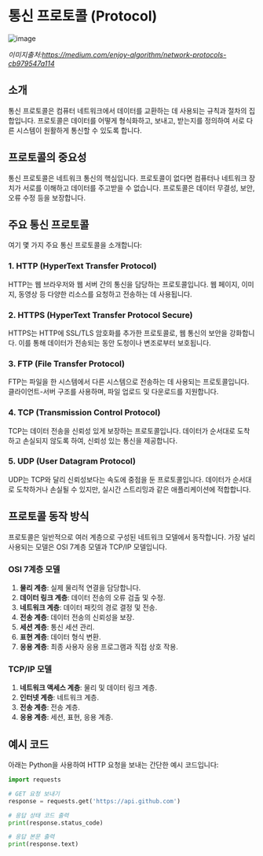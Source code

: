 # 통신 프로토콜 (Protocol)

![image](https://github.com/siilver94/PLC-Communication/assets/57824945/11c53c7d-151b-4207-b604-11a28cdf8f0f)

*이미지출처:https://medium.com/enjoy-algorithm/network-protocols-cb979547a114*


## 소개
통신 프로토콜은 컴퓨터 네트워크에서 데이터를 교환하는 데 사용되는 규칙과 절차의 집합입니다. 프로토콜은 데이터를 어떻게 형식화하고, 보내고, 받는지를 정의하여 서로 다른 시스템이 원활하게 통신할 수 있도록 합니다.

## 프로토콜의 중요성
통신 프로토콜은 네트워크 통신의 핵심입니다. 프로토콜이 없다면 컴퓨터나 네트워크 장치가 서로를 이해하고 데이터를 주고받을 수 없습니다. 프로토콜은 데이터 무결성, 보안, 오류 수정 등을 보장합니다.

## 주요 통신 프로토콜
여기 몇 가지 주요 통신 프로토콜을 소개합니다:

### 1. HTTP (HyperText Transfer Protocol)
HTTP는 웹 브라우저와 웹 서버 간의 통신을 담당하는 프로토콜입니다. 웹 페이지, 이미지, 동영상 등 다양한 리소스를 요청하고 전송하는 데 사용됩니다.

### 2. HTTPS (HyperText Transfer Protocol Secure)
HTTPS는 HTTP에 SSL/TLS 암호화를 추가한 프로토콜로, 웹 통신의 보안을 강화합니다. 이를 통해 데이터가 전송되는 동안 도청이나 변조로부터 보호됩니다.

### 3. FTP (File Transfer Protocol)
FTP는 파일을 한 시스템에서 다른 시스템으로 전송하는 데 사용되는 프로토콜입니다. 클라이언트-서버 구조를 사용하며, 파일 업로드 및 다운로드를 지원합니다.

### 4. TCP (Transmission Control Protocol)
TCP는 데이터 전송을 신뢰성 있게 보장하는 프로토콜입니다. 데이터가 순서대로 도착하고 손실되지 않도록 하여, 신뢰성 있는 통신을 제공합니다.

### 5. UDP (User Datagram Protocol)
UDP는 TCP와 달리 신뢰성보다는 속도에 중점을 둔 프로토콜입니다. 데이터가 순서대로 도착하거나 손실될 수 있지만, 실시간 스트리밍과 같은 애플리케이션에 적합합니다.

## 프로토콜 동작 방식
프로토콜은 일반적으로 여러 계층으로 구성된 네트워크 모델에서 동작합니다. 가장 널리 사용되는 모델은 OSI 7계층 모델과 TCP/IP 모델입니다.

### OSI 7계층 모델
1. **물리 계층**: 실제 물리적 연결을 담당합니다.
2. **데이터 링크 계층**: 데이터 전송의 오류 검출 및 수정.
3. **네트워크 계층**: 데이터 패킷의 경로 결정 및 전송.
4. **전송 계층**: 데이터 전송의 신뢰성을 보장.
5. **세션 계층**: 통신 세션 관리.
6. **표현 계층**: 데이터 형식 변환.
7. **응용 계층**: 최종 사용자 응용 프로그램과 직접 상호 작용.

### TCP/IP 모델
1. **네트워크 액세스 계층**: 물리 및 데이터 링크 계층.
2. **인터넷 계층**: 네트워크 계층.
3. **전송 계층**: 전송 계층.
4. **응용 계층**: 세션, 표현, 응용 계층.

## 예시 코드
아래는 Python을 사용하여 HTTP 요청을 보내는 간단한 예시 코드입니다:
```python
import requests

# GET 요청 보내기
response = requests.get('https://api.github.com')

# 응답 상태 코드 출력
print(response.status_code)

# 응답 본문 출력
print(response.text)
